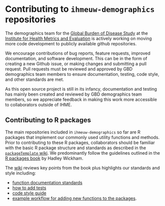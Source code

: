 # Contributing to `ihmeuw-demographics` repositories

The demographics team for the [Global Burden of Disease Study](http://www.healthdata.org/gbd) at the [Institute for Health Metrics and Evaluation](http://www.healthdata.org/) is actively working on moving more code development to publicly available github repositories.

We encourage contributions of bug reports, feature requests, improved documentation, and software development. This can be in the form of creating a new Github issue, or making changes and submitting a pull request. Pull requests must be reviewed and approved by GBD demographics team members to ensure documentation, testing, code style, and other standards are met.

As this open source project is still in its infancy, documentation and testing has mainly been created and reviewed by GBD demographics team members, so we appreciate feedback in making this work more accessible to collaborators outside of IHME.

## Contributing to R packages

The main repositories included in `ihmeuw-demographics` so far are R packages that implement our commonly used utility functions and methods. Prior to contributing to these R packages, collaborators should be familiar with the basic R package structure and standards as described in the [`packageTemplate` wiki](https://github.com/ihmeuw-demographics/packageTemplate/wiki#ihmeuw-demographics-r-package-development). We predominantly follow the guidelines outlined in the [R packages book](http://r-pkgs.had.co.nz/) by Hadley Wickham.

The [wiki](https://github.com/ihmeuw-demographics/packageTemplate/wiki#ihmeuw-demographics-r-package-development) reviews key points from the book plus highlights our standards and style including:
* [function documentation standards](https://github.com/ihmeuw-demographics/packageTemplate/wiki/Editing-documentation)
* [how to add tests](https://github.com/ihmeuw-demographics/packageTemplate/wiki/Creating-tests)
* [code style guide](https://github.com/ihmeuw-demographics/packageTemplate/wiki/Code-style-guide)
* [example workflow for adding new functions to the packages](https://github.com/ihmeuw-demographics/packageTemplate/wiki/Workflow-for-new-functions).

